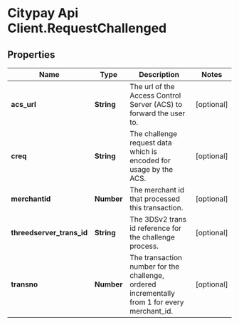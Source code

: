 # Citypay Api Client.RequestChallenged

## Properties

Name | Type | Description | Notes
------------ | ------------- | ------------- | -------------
**acs_url** | **String** | The url of the Access Control Server (ACS) to forward the user to.  | [optional] 
**creq** | **String** | The challenge request data which is encoded for usage by the ACS. | [optional] 
**merchantid** | **Number** | The merchant id that processed this transaction. | [optional] 
**threedserver_trans_id** | **String** | The 3DSv2 trans id reference for the challenge process. | [optional] 
**transno** | **Number** | The transaction number for the challenge, ordered incrementally from 1 for every merchant_id.  | [optional] 


